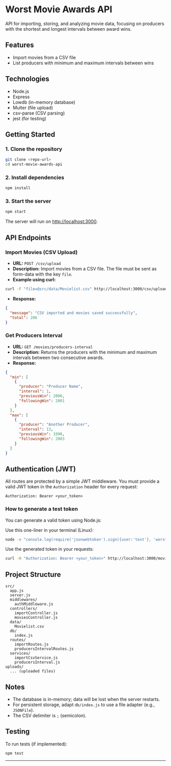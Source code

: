 # Worst Movie Awards API

API for importing, storing, and analyzing movie data, focusing on producers with the shortest and longest intervals between award wins.

## Features
- Import movies from a CSV file
- List producers with minimum and maximum intervals between wins

## Technologies
- Node.js
- Express
- Lowdb (in-memory database)
- Multer (file upload)
- csv-parse (CSV parsing)
- jest (for testing)

## Getting Started

### 1. Clone the repository
```bash
git clone <repo-url>
cd worst-movie-awards-api
```

### 2. Install dependencies
```bash
npm install
```

### 3. Start the server
```bash
npm start
```
The server will run on [http://localhost:3000](http://localhost:3000).

## API Endpoints

### Import Movies (CSV Upload)
- **URL:** `POST /csv/upload`
- **Description:** Import movies from a CSV file. The file must be sent as form-data with the key `file`.
- **Example using curl:**
```bash
curl -F "file=@src/data/Movielist.csv" http://localhost:3000/csv/upload
```
- **Response:**
```json
{
  "message": "CSV imported and movies saved successfully",
  "total": 206
}
```

### Get Producers Interval
- **URL:** `GET /movies/producers-interval`
- **Description:** Returns the producers with the minimum and maximum intervals between two consecutive awards.
- **Response:**
```json
{
  "min": [
    {
      "producer": "Producer Name",
      "interval": 1,
      "previousWin": 2000,
      "followingWin": 2001
    }
  ],
  "max": [
    {
      "producer": "Another Producer",
      "interval": 13,
      "previousWin": 1990,
      "followingWin": 2003
    }
  ]
}
```

## Authentication (JWT)

All routes are protected by a simple JWT middleware. You must provide a valid JWT token in the `Authorization` header for every request:

```
Authorization: Bearer <your_token>
```

### How to generate a test token

You can generate a valid token using Node.js:

Use this one-liner in your terminal (Linux):

```bash
node -e "console.log(require('jsonwebtoken').sign({user:'test'}, 'worst-movie-secret', {expiresIn:'1h'}))"
```

Use the generated token in your requests:

```bash
curl -H "Authorization: Bearer <your_token>" http://localhost:3000/movies/producers-interval
```

## Project Structure
```
src/
  app.js
  server.js
  middlewares/
    authMiddleware.js
  controllers/
    importController.js
    moviesController.js
  data/
    Movielist.csv
  db/
    index.js
  routes/
    importRoutes.js
    producersIntervalRoutes.js
  services/
    importCsvService.js
    producersInterval.js
uploads/
  ... (uploaded files)
```

## Notes
- The database is in-memory; data will be lost when the server restarts.
- For persistent storage, adapt `db/index.js` to use a file adapter (e.g., `JSONFile`).
- The CSV delimiter is `;` (semicolon).

## Testing
To run tests (if implemented):
```bash
npm test
```

---